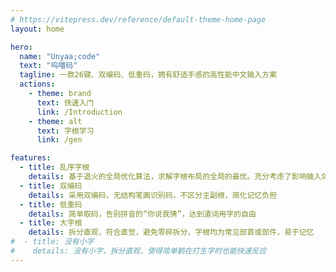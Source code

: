 ```yaml
---
# https://vitepress.dev/reference/default-theme-home-page
layout: home

hero:
  name: "Unyaa;code"
  text: "呜喵码"
  tagline: 一款26键、双编码、低重码，拥有舒适手感的高性能中文输入方案
  actions:
    - theme: brand
      text: 快速入门
      link: /Introduction
    - theme: alt
      text: 字根学习
      link: /gen

features:
  - title: 乱序字根
    details: 基于退火的全局优化算法，求解字根布局的全局的最优。充分考虑了影响输入体验的效率、手感、重码等因素
  - title: 双编码
    details: 采用双编码，无结构笔画识别码，不区分主副根，简化记忆负担
  - title: 低重码
    details: 简单取码，告别拼音的“你说我猜”，达到遣词用字的自由
  - title: 大字根
    details: 拆分直观，符合直觉，避免零碎拆分，字根均为常见部首或部件，易于记忆
#  - title: 没有小字
#    details: 没有小字，拆分直观，使得简单鹤在打生字时也能快速反应
---
```

